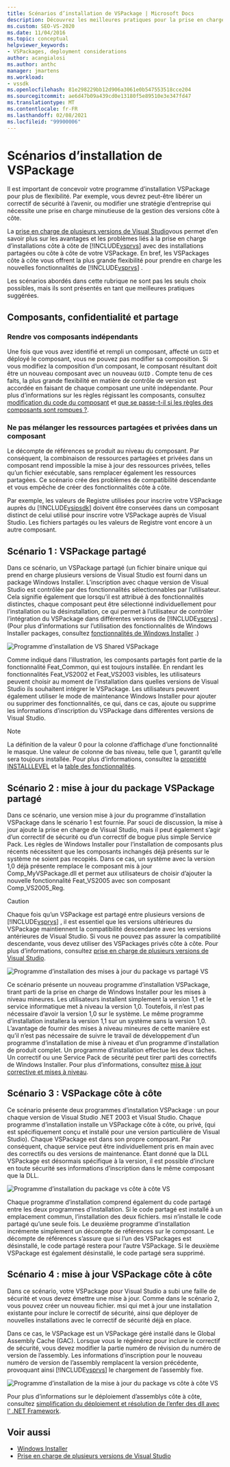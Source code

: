 ```yaml
---
title: Scénarios d’installation de VSPackage | Microsoft Docs
description: Découvrez les meilleures pratiques pour la prise en charge des installations côte à côte de Visual Studio avec des installations partagées ou côte à côte de votre VSPackage.
ms.custom: SEO-VS-2020
ms.date: 11/04/2016
ms.topic: conceptual
helpviewer_keywords:
- VSPackages, deployment considerations
author: acangialosi
ms.author: anthc
manager: jmartens
ms.workload:
- vssdk
ms.openlocfilehash: 81e298229bb12d906a3061e0b547553518cce204
ms.sourcegitcommit: ae6d47b09a439cd0e13180f5e89510e3e347fd47
ms.translationtype: MT
ms.contentlocale: fr-FR
ms.lasthandoff: 02/08/2021
ms.locfileid: "99900006"
---
```

# <a name="vspackage-setup-scenarios"></a>Scénarios d’installation de VSPackage

Il est important de concevoir votre programme d’installation VSPackage pour plus de flexibilité. Par exemple, vous devrez peut-être libérer un correctif de sécurité à l’avenir, ou modifier une stratégie d’entreprise qui nécessite une prise en charge minutieuse de la gestion des versions côte à côte.

La [prise en charge de plusieurs versions de Visual Studio](../../extensibility/supporting-multiple-versions-of-visual-studio.md)vous permet d’en savoir plus sur les avantages et les problèmes liés à la prise en charge d’installations côte à côte de [!INCLUDE[vsprvs](../../code-quality/includes/vsprvs_md.md)] avec des installations partagées ou côte à côte de votre VSPackage. En bref, les VSPackages côte à côte vous offrent la plus grande flexibilité pour prendre en charge les nouvelles fonctionnalités de [!INCLUDE[vsprvs](../../code-quality/includes/vsprvs_md.md)] .

Les scénarios abordés dans cette rubrique ne sont pas les seuls choix possibles, mais ils sont présentés en tant que meilleures pratiques suggérées.

## <a name="components-privacy-and-sharing"></a>Composants, confidentialité et partage

### <a name="make-your-components-independent"></a>Rendre vos composants indépendants

Une fois que vous avez identifié et rempli un composant, affecté un `GUID` et déployé le composant, vous ne pouvez pas modifier sa composition. Si vous modifiez la composition d’un composant, le composant résultant doit être un nouveau composant avec un nouveau `GUID` . Compte tenu de ces faits, la plus grande flexibilité en matière de contrôle de version est accordée en faisant de chaque composant une unité indépendante. Pour plus d’informations sur les règles régissant les composants, consultez [modification du code du composant](/windows/desktop/Msi/changing-the-component-code) et [que se passe-t-il si les règles des composants sont rompues ?](/windows/desktop/Msi/what-happens-if-the-component-rules-are-broken).

### <a name="do-not-mix-shared-and-private-resources-in-a-component"></a>Ne pas mélanger les ressources partagées et privées dans un composant

Le décompte de références se produit au niveau du composant. Par conséquent, la combinaison de ressources partagées et privées dans un composant rend impossible la mise à jour des ressources privées, telles qu’un fichier exécutable, sans remplacer également les ressources partagées. Ce scénario crée des problèmes de compatibilité descendante et vous empêche de créer des fonctionnalités côte à côte.

Par exemple, les valeurs de Registre utilisées pour inscrire votre VSPackage auprès du [!INCLUDE[vsipsdk](../../extensibility/includes/vsipsdk_md.md)] doivent être conservées dans un composant distinct de celui utilisé pour inscrire votre VSPackage auprès de Visual Studio. Les fichiers partagés ou les valeurs de Registre vont encore à un autre composant.

## <a name="scenario-1-shared-vspackage"></a>Scénario 1 : VSPackage partagé

Dans ce scénario, un VSPackage partagé (un fichier binaire unique qui prend en charge plusieurs versions de Visual Studio est fourni dans un package Windows Installer. L’inscription avec chaque version de Visual Studio est contrôlée par des fonctionnalités sélectionnables par l’utilisateur. Cela signifie également que lorsqu’il est attribué à des fonctionnalités distinctes, chaque composant peut être sélectionné individuellement pour l’installation ou la désinstallation, ce qui permet à l’utilisateur de contrôler l’intégration du VSPackage dans différentes versions de [!INCLUDE[vsprvs](../../code-quality/includes/vsprvs_md.md)] . (Pour plus d’informations sur l’utilisation des fonctionnalités de Windows Installer packages, consultez [fonctionnalités de Windows Installer](/windows/desktop/Msi/windows-installer-features) .)

![Programme d’installation de VS Shared VSPackage](../../extensibility/internals/media/vs_sharedpackage.gif "VS_SharedPackage")

Comme indiqué dans l’illustration, les composants partagés font partie de la fonctionnalité Feat_Common, qui est toujours installée. En rendant les fonctionnalités Feat_VS2002 et Feat_VS2003 visibles, les utilisateurs peuvent choisir au moment de l’installation dans quelles versions de Visual Studio ils souhaitent intégrer le VSPackage. Les utilisateurs peuvent également utiliser le mode de maintenance Windows Installer pour ajouter ou supprimer des fonctionnalités, ce qui, dans ce cas, ajoute ou supprime les informations d’inscription du VSPackage dans différentes versions de Visual Studio.

> [!NOTE]
> La définition de la valeur 0 pour la colonne d’affichage d’une fonctionnalité le masque. Une valeur de colonne de bas niveau, telle que 1, garantit qu’elle sera toujours installée. Pour plus d’informations, consultez la [propriété INSTALLLEVEL](/windows/desktop/Msi/installlevel) et la [table des fonctionnalités](/windows/desktop/Msi/feature-table).

## <a name="scenario-2-shared-vspackage-update"></a>Scénario 2 : mise à jour du package VSPackage partagé

Dans ce scénario, une version mise à jour du programme d’installation VSPackage dans le scénario 1 est fournie. Par souci de discussion, la mise à jour ajoute la prise en charge de Visual Studio, mais il peut également s’agir d’un correctif de sécurité ou d’un correctif de bogue plus simple Service Pack. Les règles de Windows Installer pour l’installation de composants plus récents nécessitent que les composants inchangés déjà présents sur le système ne soient pas recopiés. Dans ce cas, un système avec la version 1,0 déjà présente remplace le composant mis à jour Comp_MyVSPackage.dll et permet aux utilisateurs de choisir d’ajouter la nouvelle fonctionnalité Feat_VS2005 avec son composant Comp_VS2005_Reg.

> [!CAUTION]
> Chaque fois qu’un VSPackage est partagé entre plusieurs versions de [!INCLUDE[vsprvs](../../code-quality/includes/vsprvs_md.md)] , il est essentiel que les versions ultérieures du VSPackage maintiennent la compatibilité descendante avec les versions antérieures de Visual Studio. Si vous ne pouvez pas assurer la compatibilité descendante, vous devez utiliser des VSPackages privés côte à côte. Pour plus d’informations, consultez [prise en charge de plusieurs versions de Visual Studio](../../extensibility/supporting-multiple-versions-of-visual-studio.md).

![Programme d’installation des mises à jour du package vs partagé VS](../../extensibility/internals/media/vs_sharedpackageupdate.gif "VS_SharedPackageUpdate")

Ce scénario présente un nouveau programme d’installation VSPackage, tirant parti de la prise en charge de Windows Installer pour les mises à niveau mineures. Les utilisateurs installent simplement la version 1,1 et le service informatique met à niveau la version 1,0. Toutefois, il n’est pas nécessaire d’avoir la version 1,0 sur le système. Le même programme d’installation installera la version 1,1 sur un système sans la version 1,0. L’avantage de fournir des mises à niveau mineures de cette manière est qu’il n’est pas nécessaire de suivre le travail de développement d’un programme d’installation de mise à niveau et d’un programme d’installation de produit complet. Un programme d’installation effectue les deux tâches. Un correctif ou une Service Pack de sécurité peut tirer parti des correctifs de Windows Installer. Pour plus d’informations, consultez [mise à jour corrective et mises à niveau](/windows/desktop/Msi/patching-and-upgrades).

## <a name="scenario-3-side-by-side-vspackage"></a>Scénario 3 : VSPackage côte à côte

Ce scénario présente deux programmes d’installation VSPackage : un pour chaque version de Visual Studio .NET 2003 et Visual Studio. Chaque programme d’installation installe un VSPackage côte à côte, ou privé, (qui est spécifiquement conçu et installé pour une version particulière de Visual Studio). Chaque VSPackage est dans son propre composant. Par conséquent, chaque service peut être individuellement pris en main avec des correctifs ou des versions de maintenance. Étant donné que la DLL VSPackage est désormais spécifique à la version, il est possible d’inclure en toute sécurité ses informations d’inscription dans le même composant que la DLL.

![Programme d’installation du package vs côte à côte VS](../../extensibility/internals/media/vs_sbys_package.gif "VS_SbyS_Package")

Chaque programme d’installation comprend également du code partagé entre les deux programmes d’installation. Si le code partagé est installé à un emplacement commun, l’installation des deux fichiers. msi n’installe le code partagé qu’une seule fois. Le deuxième programme d’installation incrémente simplement un décompte de références sur le composant. Le décompte de références s’assure que si l’un des VSPackages est désinstallé, le code partagé restera pour l’autre VSPackage. Si le deuxième VSPackage est également désinstallé, le code partagé sera supprimé.

## <a name="scenario-4-side-by-side-vspackage-update"></a>Scénario 4 : mise à jour VSPackage côte à côte

Dans ce scénario, votre VSPackage pour Visual Studio a subi une faille de sécurité et vous devez émettre une mise à jour. Comme dans le scénario 2, vous pouvez créer un nouveau fichier. msi qui met à jour une installation existante pour inclure le correctif de sécurité, ainsi que déployer de nouvelles installations avec le correctif de sécurité déjà en place.

Dans ce cas, le VSPackage est un VSPackage géré installé dans le Global Assembly Cache (GAC). Lorsque vous le régénérez pour inclure le correctif de sécurité, vous devez modifier la partie numéro de révision du numéro de version de l’assembly. Les informations d’inscription pour le nouveau numéro de version de l’assembly remplacent la version précédente, provoquant ainsi [!INCLUDE[vsprvs](../../code-quality/includes/vsprvs_md.md)] le chargement de l’assembly fixe.

![Programme d’installation de la mise à jour du package vs côte à côte VS](../../extensibility/internals/media/vs_sbys_packageupdate.gif "VS_SbyS_PackageUpdate")

Pour plus d’informations sur le déploiement d’assemblys côte à côte, consultez [simplification du déploiement et résolution de l’enfer des dll avec l' .NET Framework](/previous-versions/dotnet/articles/ms973843(v=msdn.10)).

## <a name="see-also"></a>Voir aussi

- [Windows Installer](/windows/desktop/Msi/windows-installer-portal)
- [Prise en charge de plusieurs versions de Visual Studio](../../extensibility/supporting-multiple-versions-of-visual-studio.md)